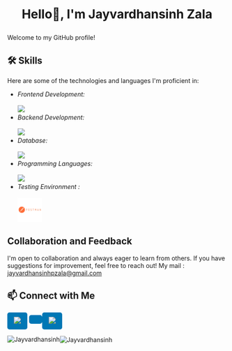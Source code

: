 # <p align="center">Hello👋, I'm Jayvardhansinh Zala</p> 
Welcome to my GitHub profile! 

## 🛠 Skills
Here are some of the technologies and languages I'm proficient in:
- *Frontend Development:*<br/><br/>
  <img src="https://skillicons.dev/icons?i=react,js,css,html,bootstrap"/>
- *Backend Development:*<br/><br/>
  <img src="https://skillicons.dev/icons?i=nodejs"/>
- *Database:*<br/><br/>
  <img src="https://skillicons.dev/icons?i=mongodb,mysql"/>
- *Programming Languages:*<br/><br/>
  <img src="https://skillicons.dev/icons?i=python"/>
- *Testing Environment :*<br/><br/>
  <img src="https://github.com/devicons/devicon/blob/master/icons/postman/postman-original-wordmark.svg" title="Postman" alt="Postman" width="55" height="55"/> 
  
## Collaboration and Feedback
I'm open to collaboration and always eager to learn from others. If you have suggestions for improvement, feel free to reach out!
My mail : jayvardhansinhpzala@gmail.com
## 📫 Connect with Me
<a href="https://www.linkedin.com/in/Jayvardhansinh-Zala" target="_blank" style="display: inline-block; background-color: #0077b5; color: white; padding: 10px 15px; border-radius: 5px;">
    <img src="https://skillicons.dev/icons?i=linkedin"/>
</a>
<a href="https://www.linkedin.com/in/Jayvardhansinh-Zala" target="_blank" style="display: inline-block; background-color: #0077b5; color: white; padding: 10px 15px; border-radius: 5px;">
<a href="https://www.instagram.com/j.p.rana_9" target="_blank" style="display: inline-block; background-color: #0077b5; color: white; padding: 10px 15px; border-radius: 5px;">
    <img src="https://skillicons.dev/icons?i=instagram"/>
</a>
<br/>

<p><img align="left" src="https://github-readme-stats.vercel.app/api/top-langs?username=Jayvardhansinh&show_icons=true&locale=en&layout=compact" alt="Jayvardhansinh" /></p>

<p><img align="center" src="https://github-readme-streak-stats.herokuapp.com/?user=Jayvardhansinh&" alt="Jayvardhansinh" /></p>
